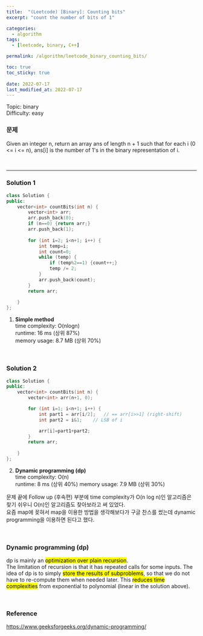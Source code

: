 ```yaml
---
title:  "(Leetcode) [Binary]: Counting bits"
excerpt: "count the number of bits of 1"

categories:
  - algorithm
tags:
  - [leetcode, binary, C++]

permalink: /algorithm/leetcode_binary_counting_bits/

toc: true
toc_sticky: true
 
date: 2022-07-17
last_modified_at: 2022-07-17
---
```


Topic: binary  
Difficulty: easy

### 문제
 Given an integer n, return an array ans of length n + 1 such that for each i (0 <= i <= n), ans[i] is the number of 1's in the binary representation of i.

<br>

---
### Solution 1

```cpp
class Solution {
public:
    vector<int> countBits(int n) {
        vector<int> arr;
        arr.push_back(0);
        if (n==0) {return arr;}
        arr.push_back(1);
        
        for (int i=2; i<n+1; i++) {
            int temp=i;
            int count=0;
            while (temp) {
                if (temp%2==1) {count++;}
                temp /= 2;
            }
            arr.push_back(count);
        }
        return arr;
        
    }
};
```

1. **Simple method**   
time complexity: O(nlogn)   
runtime: 16 ms (상위 87%)  
memory usage: 8.7 MB (상위 70%)   

<br>

### Solution 2

```cpp
class Solution {
public:
    vector<int> countBits(int n) {
        vector<int> arr(n+1, 0);

        for (int i=1; i<n+1; i++) {
            int part1 = arr[i/2];   // == arr[i>>1] (right-shift)
            int part2 = i&1;    // LSB of i

            arr[i]=part1+part2;
        }
        return arr;
        
    }
};
```

2. **Dynamic programming (dp)**  
time complexity: O(n)  
runtime: 8 ms (상위 40%)
memory usage: 7.9 MB (상위 30%)  


문제 끝에 Follow up (후속편) 부분에 time complexity가 O(n log n)인 알고리즘은 찾기 쉬우니 O(n)인 알고리즘도 찾아보라고 써 있었다.  
요즘 map에 꽂혀서 map을 이용한 방법을 생각해보다가 구글 찬스를 썼는데 dynamic programming을 이용하면 된다고 했다.  

<br>

### Dynamic programming (dp)
dp is mainly an <mark>optimization over plain recursion</mark>.  
The limitation of recursion is that it has repeated calls for some inputs. The idea of dp is to simply <mark>store the results of subproblems</mark>, so that we do not have to re-compute them when needed later. This <mark>reduces time complexities</mark> from exponential to polynomial (linear in the solution above).

<br>

### Reference
<https://www.geeksforgeeks.org/dynamic-programming/>